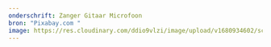 ```yaml
---
onderschrift: Zanger Gitaar Microfoon
bron: "Pixabay.com "
image: https://res.cloudinary.com/ddio9vlzi/image/upload/v1680934602/sciencegeek/posts/zanger-gitaar-microfoon.jpg
---
```

